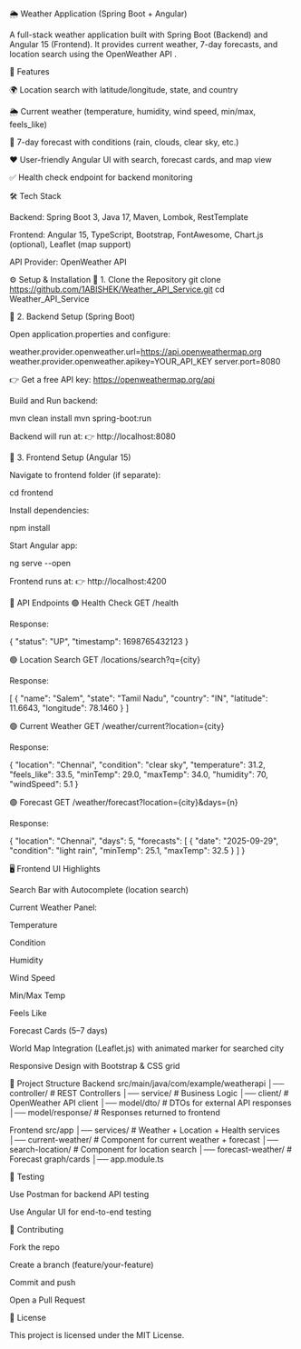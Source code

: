 🌦️ Weather Application (Spring Boot + Angular)

A full-stack weather application built with Spring Boot (Backend) and Angular 15 (Frontend).
It provides current weather, 7-day forecasts, and location search using the OpenWeather API
.

🚀 Features

🌍 Location search with latitude/longitude, state, and country

🌦️ Current weather (temperature, humidity, wind speed, min/max, feels_like)

📅 7-day forecast with conditions (rain, clouds, clear sky, etc.)

❤️ User-friendly Angular UI with search, forecast cards, and map view

✅ Health check endpoint for backend monitoring

🛠️ Tech Stack

Backend: Spring Boot 3, Java 17, Maven, Lombok, RestTemplate

Frontend: Angular 15, TypeScript, Bootstrap, FontAwesome, Chart.js (optional), Leaflet (map support)

API Provider: OpenWeather API

⚙️ Setup & Installation
🔹 1. Clone the Repository
git clone https://github.com/1ABISHEK/Weather_API_Service.git
cd Weather_API_Service

🔹 2. Backend Setup (Spring Boot)

Open application.properties and configure:

weather.provider.openweather.url=https://api.openweathermap.org
weather.provider.openweather.apikey=YOUR_API_KEY
server.port=8080


👉 Get a free API key: https://openweathermap.org/api

Build and Run backend:

mvn clean install
mvn spring-boot:run


Backend will run at:
👉 http://localhost:8080

🔹 3. Frontend Setup (Angular 15)

Navigate to frontend folder (if separate):

cd frontend


Install dependencies:

npm install


Start Angular app:

ng serve --open


Frontend runs at:
👉 http://localhost:4200

📡 API Endpoints
🟢 Health Check
GET /health


Response:

{ "status": "UP", "timestamp": 1698765432123 }

🟢 Location Search
GET /locations/search?q={city}


Response:

[
  {
    "name": "Salem",
    "state": "Tamil Nadu",
    "country": "IN",
    "latitude": 11.6643,
    "longitude": 78.1460
  }
]

🟢 Current Weather
GET /weather/current?location={city}


Response:

{
  "location": "Chennai",
  "condition": "clear sky",
  "temperature": 31.2,
  "feels_like": 33.5,
  "minTemp": 29.0,
  "maxTemp": 34.0,
  "humidity": 70,
  "windSpeed": 5.1
}

🟢 Forecast
GET /weather/forecast?location={city}&days={n}


Response:

{
  "location": "Chennai",
  "days": 5,
  "forecasts": [
    {
      "date": "2025-09-29",
      "condition": "light rain",
      "minTemp": 25.1,
      "maxTemp": 32.5
    }
  ]
}

🖥️ Frontend UI Highlights

Search Bar with Autocomplete (location search)

Current Weather Panel:

Temperature

Condition

Humidity

Wind Speed

Min/Max Temp

Feels Like

Forecast Cards (5–7 days)

World Map Integration (Leaflet.js) with animated marker for searched city

Responsive Design with Bootstrap & CSS grid

📂 Project Structure
Backend
src/main/java/com/example/weatherapi
│── controller/      # REST Controllers
│── service/         # Business Logic
│── client/          # OpenWeather API client
│── model/dto/       # DTOs for external API responses
│── model/response/  # Responses returned to frontend

Frontend
src/app
│── services/              # Weather + Location + Health services
│── current-weather/       # Component for current weather + forecast
│── search-location/       # Component for location search
│── forecast-weather/      # Forecast graph/cards
│── app.module.ts

🧪 Testing

Use Postman for backend API testing

Use Angular UI for end-to-end testing

🤝 Contributing

Fork the repo

Create a branch (feature/your-feature)

Commit and push

Open a Pull Request

📜 License

This project is licensed under the MIT License.
